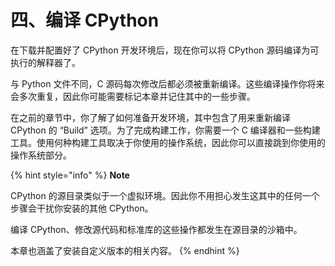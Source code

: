 # 四、编译 CPython

在下载并配置好了 CPython 开发环境后，现在你可以将 CPython 源码编译为可执行的解释器了。

与 Python 文件不同，C 源码每次修改后都必须被重新编译。这些编译操作你将来会多次重复，因此你可能需要标记本章并记住其中的一些步骤。

在之前的章节中，你了解了如何准备开发环境，其中包含了用来重新编译 CPython 的 “Build” 选项。为了完成构建工作，你需要一个 C 编译器和一些构建工具。使用何种构建工具取决于你使用的操作系统，因此你可以直接跳到你使用的操作系统部分。

{% hint style="info" %}
**Note**

CPython 的源目录类似于一个虚拟环境。因此你不用担心发生这其中的任何一个步骤会干扰你安装的其他 CPython。

编译 CPython、修改源代码和标准库的这些操作都发生在源目录的沙箱中。

本章也涵盖了安装自定义版本的相关内容。
{% endhint %}
